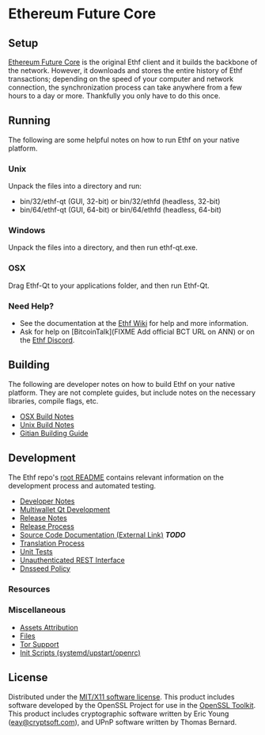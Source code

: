 Ethereum Future Core
=====================

Setup
---------------------
[Ethereum Future Core](https://www.ethereumfuture.net/) is the original Ethf client and it builds the backbone of the network. However, it downloads and stores the entire history of Ethf transactions; depending on the speed of your computer and network connection, the synchronization process can take anywhere from a few hours to a day or more. Thankfully you only have to do this once.

Running
---------------------
The following are some helpful notes on how to run Ethf on your native platform.

### Unix

Unpack the files into a directory and run:

- bin/32/ethf-qt (GUI, 32-bit) or bin/32/ethfd (headless, 32-bit)
- bin/64/ethf-qt (GUI, 64-bit) or bin/64/ethfd (headless, 64-bit)

### Windows

Unpack the files into a directory, and then run ethf-qt.exe.

### OSX

Drag Ethf-Qt to your applications folder, and then run Ethf-Qt.

### Need Help?

* See the documentation at the [Ethf Wiki](https://github.com/ethereumfuture/ethf/wiki)
for help and more information.
* Ask for help on [BitcoinTalk](FIXME Add official BCT URL on ANN) or on the [Ethf Discord](https://discord.gg/a7vhegP).

Building
---------------------
The following are developer notes on how to build Ethf on your native platform. They are not complete guides, but include notes on the necessary libraries, compile flags, etc.

- [OSX Build Notes](build-osx.md)
- [Unix Build Notes](build-unix.md)
- [Gitian Building Guide](gitian-building.md)

Development
---------------------
The Ethf repo's [root README](https://github.com/ethereumfuture/ethf/blob/master/README.md) contains relevant information on the development process and automated testing.

- [Developer Notes](developer-notes.md)
- [Multiwallet Qt Development](multiwallet-qt.md)
- [Release Notes](release-notes.md)
- [Release Process](release-process.md)
- [Source Code Documentation (External Link)](https://dev.visucore.com/bitcoin/doxygen/) ***TODO***
- [Translation Process](translation_process.md)
- [Unit Tests](unit-tests.md)
- [Unauthenticated REST Interface](REST-interface.md)
- [Dnsseed Policy](dnsseed-policy.md)

### Resources

### Miscellaneous
- [Assets Attribution](assets-attribution.md)
- [Files](files.md)
- [Tor Support](tor.md)
- [Init Scripts (systemd/upstart/openrc)](init.md)

License
---------------------
Distributed under the [MIT/X11 software license](http://www.opensource.org/licenses/mit-license.php).
This product includes software developed by the OpenSSL Project for use in the [OpenSSL Toolkit](https://www.openssl.org/). This product includes
cryptographic software written by Eric Young ([eay@cryptsoft.com](mailto:eay@cryptsoft.com)), and UPnP software written by Thomas Bernard.
